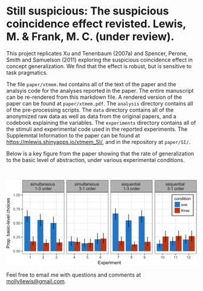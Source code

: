 Still suspicious: The suspicious coincidence effect revisted. Lewis, M. & Frank, M. C. (under review).
===

This project replicates Xu and Tenenbaum (2007a) and Spencer, Perone, Smith and Samuelson (2011) exploring the suspicious coincidence effect in concept generalization. We find that the effect is robust, but is sensitive to task pragmatics. 

The file `paper/xtmem.Rmd` contains all of the text of the paper and the analsyis code for the analyses reported in the paper. The entire manuscript can be re-rendered from this markdown file. A rendered version of the paper can be found at `paper/xtmem.pdf`. The `analysis` directory contains all of the pre-processing scripts. The `data` directory contains all of the anonymized raw data as well as data from the original papers, and a codebook explaining the variables. The `experiments` directory contains all of the stimuli and experimental code used in the reported experiments. The Supplemntal Information to the paper can be found at https://mlewis.shinyapps.io/xtmem_SI/, and in the repository at `paper/SI/`.

Below is a key figure from the paper showing that the rate of generalization to the basic level of abstraction, under various experimental conditions.

<br>

![](paper/figs/barplot.png?raw=true)


Feel free to email me with questions and comments at mollyllewis@gmail.com.
